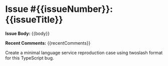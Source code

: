 # Issue #{{issueNumber}}: {{issueTitle}}

**Issue Body:**
{{body}}

**Recent Comments:**
{{recentComments}}

Create a minimal language service reproduction case using twoslash format for this TypeScript bug.
